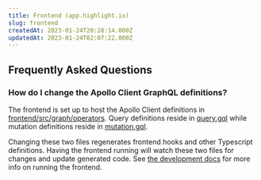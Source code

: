 ```yaml
---
title: Frontend (app.highlight.io)
slug: frontend
createdAt: 2023-01-24T20:28:14.000Z
updatedAt: 2023-01-24T02:07:22.000Z
---
```


## Frequently Asked Questions

### How do I change the Apollo Client GraphQL definitions?

The frontend is set up to host the Apollo Client definitions in [frontend/src/graph/operators](https://github.com/highlight/highlight/tree/main/frontend/src/graph/operators). Query definitions reside in [query.gql](https://github.com/highlight/highlight/blob/main/frontend/src/graph/operators/query.gql#L4) while mutation definitions reside in [mutation.gql](https://github.com/highlight/highlight/blob/main/frontend/src/graph/operators/mutation.gql).

Changing these two files regenerates frontend hooks and other Typescript definitions. Having the frontend running will watch these two files for changes and update generated code. See [the development docs](../../../2_getting-started/self-host/dev-deployment-guide.md) for more info on running the frontend.
